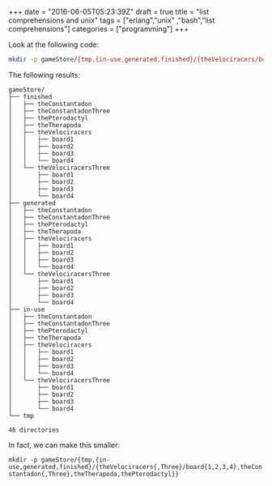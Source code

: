 +++
date = "2016-06-05T05:23:39Z"
draft = true
title = "list comprehensions and unix"
tags = ["erlang","unix" ,"bash","list comprehensions"] 
categories = ["programming"]
+++

Look at the following code:

```bash
mkdir -p gameStore/{tmp,{in-use,generated,finished}/{theVelociracers/board{1,2,3,4},theVelociracersThree/board{1,2,3,4},theConstantadon,theConstantadonThree,theTherapoda,thePterodactyl}}
```
The following results:
```
gameStore/
├── finished
│   ├── theConstantadon
│   ├── theConstantadonThree
│   ├── thePterodactyl
│   ├── theTherapoda
│   ├── theVelociracers
│   │   ├── board1
│   │   ├── board2
│   │   ├── board3
│   │   └── board4
│   └── theVelociracersThree
│       ├── board1
│       ├── board2
│       ├── board3
│       └── board4
├── generated
│   ├── theConstantadon
│   ├── theConstantadonThree
│   ├── thePterodactyl
│   ├── theTherapoda
│   ├── theVelociracers
│   │   ├── board1
│   │   ├── board2
│   │   ├── board3
│   │   └── board4
│   └── theVelociracersThree
│       ├── board1
│       ├── board2
│       ├── board3
│       └── board4
├── in-use
│   ├── theConstantadon
│   ├── theConstantadonThree
│   ├── thePterodactyl
│   ├── theTherapoda
│   ├── theVelociracers
│   │   ├── board1
│   │   ├── board2
│   │   ├── board3
│   │   └── board4
│   └── theVelociracersThree
│       ├── board1
│       ├── board2
│       ├── board3
│       └── board4
└── tmp

46 directories
```

In fact, we can make this smaller:
```
mkdir -p gameStore/{tmp,{in-use,generated,finished}/{theVelociracers{,Three}/board{1,2,3,4},theCon
stantadon{,Three},theTherapoda,thePterodactyl}}
```
